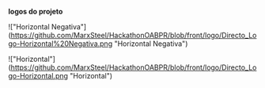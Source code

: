 <strong>logos do projeto </strong>

!["Horizontal Negativa"] (https://github.com/MarxSteel/HackathonOABPR/blob/front/logo/Directo_Logo-Horizontal%20Negativa.png "Horizontal Negativa")


!["Horizontal"] (https://github.com/MarxSteel/HackathonOABPR/blob/front/logo/Directo_Logo-Horizontal.png "Horizontal")
